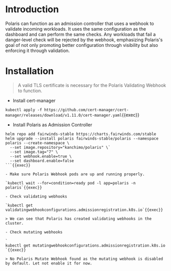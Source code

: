 # Introduction

Polaris can function as an admission controller that uses a webhook to validate incoming workloads. It uses the same configuration as the dashboard and can perform the same checks. Any workloads that fail a danger-level check will be rejected by the webhook, emphasizing Polaris's goal of not only promoting better configuration through visibility but also enforcing it through validation.

# Installation

> A valid TLS certificate is necessary for the Polaris Validating Webhook to function.

- Install cert-manager

`kubectl apply -f https://github.com/cert-manager/cert-manager/releases/download/v1.11.0/cert-manager.yaml`{{exec}}


- Install Polaris as Admission Controller

```plain
helm repo add fairwinds-stable https://charts.fairwinds.com/stable
helm upgrade --install polaris fairwinds-stable/polaris --namespace polaris --create-namespace \
  --set image.repository="kanchimo/polaris" \`
  --set image.tag="7" \
  --set webhook.enable=true \
  --set dashboard.enable=false
```{{exec}}

- Make sure Polaris Webhook pods are up and running properly.

`kubectl wait --for=condition=ready pod -l app=polaris -n polaris`{{exec}}

- Check validating webhooks

`kubectl get validatingwebhookconfigurations.admissionregistration.k8s.io`{{exec}}

> We can see that Polaris has created validating webhooks in the cluster. 

- Check mutating webhooks

`
kubectl get mutatingwebhookconfigurations.admissionregistration.k8s.io
`{{exec}}

> No Polaris Mutate Webhook found as the mutating webhook is disabled by default. Let not enable it for now.
